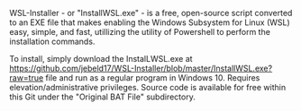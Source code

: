 WSL-Installer - or "InstallWSL.exe" -  is a free, open-source script converted to an EXE file that makes enabling the Windows Subsystem for Linux (WSL) easy, simple, and fast, utillizing the utility of Powershell to perform the installation commands.

To install, simply download the InstalLWSL.exe at https://github.com/jebeld17/WSL-Installer/blob/master/InstallWSL.exe?raw=true file and run as a regular program in Windows 10. Requires elevation/administrative privileges.
Source code is available for free within this Git under the "Original BAT File" subdirectory.